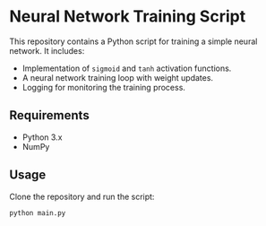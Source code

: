 # Neural Network Training Script

This repository contains a Python script for training a simple neural network. It includes:
- Implementation of `sigmoid` and `tanh` activation functions.
- A neural network training loop with weight updates.
- Logging for monitoring the training process.

## Requirements
- Python 3.x
- NumPy

## Usage
Clone the repository and run the script:
```bash
python main.py

